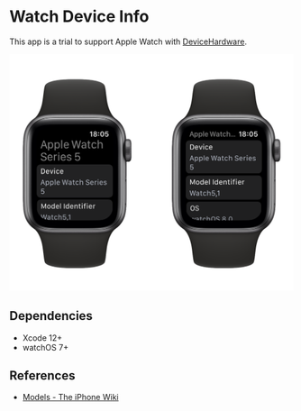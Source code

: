 #  Watch Device Info

This app is a trial to support Apple Watch with [DeviceHardware](https://github.com/Shakshi3104/DeviceHardware).

<p aline="center">
  <img src="screenshots.png" width=512>
</p>

## Dependencies

- Xcode 12+
- watchOS 7+

## References

- [Models - The iPhone Wiki](https://www.theiphonewiki.com/wiki/Models)

